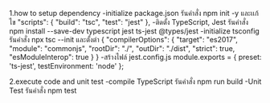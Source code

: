 1.how to setup dependency 
  -initialize package.json รันคำสั่ง npm init -y และเเก้ไข
    "scripts": {
      "build": "tsc",
      "test": "jest"
    },
  -ติดตั้ง TypeScript, Jest รันคำสั่ง npm install --save-dev typescript jest ts-jest @types/jest
  -initialize tsconfig รันคำสั่ง npx tsc --init และตั้งต่า {
      "compilerOptions": {
        "target": "es2017",
        "module": "commonjs",
        "rootDir": "./",
        "outDir": "./dist",
        "strict": true,
        "esModuleInterop": true
      }
    }
  -สร้างไฟล์ jest.config.js
    module.exports = {
    preset: 'ts-jest',
    testEnvironment: 'node'
    };
    
2.execute code and unit test
 -compile TypeScript รันคำสั่ง npm run build
 -Unit Test รันคำสั่ง npm test

 
